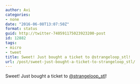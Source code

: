 ```yaml
---
author: Avi
categories:
- none
date: "2016-06-08T13:07:50Z"
format: status
guid: http://twitter-740591175023923200-post
id: 12882
tags:
- micro
- tweet
title: Sweet! Just bought a ticket to @strangeloop_stl!
url: /post/sweet-just-bought-a-ticket-to-strangeloop_stl/
---
```

Sweet! Just bought a ticket to [@strangeloop_stl](http://twitter.com/strangeloop_stl)!